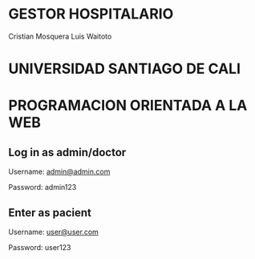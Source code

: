 # GESTOR HOSPITALARIO
Cristian Mosquera
Luis Waitoto 
# UNIVERSIDAD SANTIAGO DE CALI
# PROGRAMACION ORIENTADA A LA WEB

## Log in as admin/doctor
Username: admin@admin.com

Password: admin123

## Enter as pacient
Username: user@user.com

Password: user123
